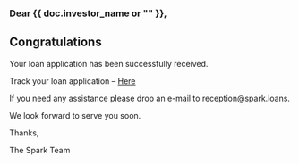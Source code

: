 <h3>Dear {{ doc.investor_name or "" }},</h3>

<h2>Congratulations</h2>

<p>Your loan application has been successfully received.</p>
<p>Track your loan application – <a href="{{ frappe.utils.get_url() }}">Here</a></p>
<p>If you need any assistance please drop an e-mail to <a>reception@spark.loans.</a></p>

<p>We look forward to serve you soon.</p>

<p>Thanks,</p>
<p>The Spark Team	</p>
